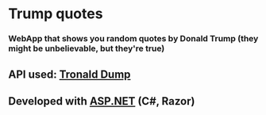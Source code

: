 # Trump quotes
### WebApp that shows you random quotes by Donald Trump (they might be unbelievable, but they're true)

## API used: [Tronald Dump](https://github.com/tronalddump-io/tronald-app)

## Developed with [ASP.NET](https://dotnet.microsoft.com/apps/aspnet) (C#, Razor)